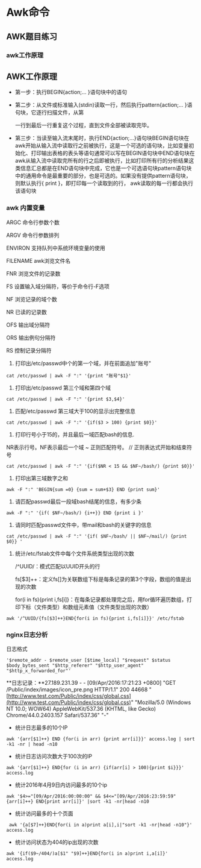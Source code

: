 # Awk命令

## AWK题目练习

### awk工作原理

## AWK工作原理

* 第一步：执行BEGIN{action;… }语句块中的语句
* 第二步：从文件或标准输入\(stdin\)读取一行，然后执行pattern{action;… }语句块，它逐行扫描文件，从第 

  一行到最后一行重复这个过程，直到文件全部被读取完毕。

* 第三步：当读至输入流末尾时，执行END{action;…}语句块BEGIN语句块在awk开始从输入流中读取行之前被执行，这是一个可选的语句块，比如变量初始化、打印输出表格的表头等语句通常可以写在BEGIN语句块中END语句块在awk从输入流中读取完所有的行之后即被执行，比如打印所有行的分析结果这类信息汇总都是在END语句块中完成，它也是一个可选语句块pattern语句块中的通用命令是最重要的部分，也是可选的。如果没有提供pattern语句块，则默认执行{ print }，即打印每一个读取到的行， awk读取的每一行都会执行该语句块

### awk 内置变量

ARGC 命令行参数个数

ARGV 命令行参数排列

ENVIRON 支持队列中系统环境变量的使用

FILENAME awk浏览文件名

FNR 浏览文件的记录数

FS 设置输入域分隔符，等价于命令行-F选项

NF 浏览记录的域个数

NR 已读的记录数

OFS 输出域分隔符

ORS 输出例句分隔符

RS 控制记录分隔符

1. 打印出/etc/passwd中个的第一个域，并在前面追加"账号"

```text
cat /etc/passwd | awk -F ":" '{print "账号"$1}'
```

1. 打印出/etc/passwd 第三个域和第四个域 

```text
cat /etc/passwd | awk -F ":" '{print $3,$4}'
```

1. 匹配/etc/passwd 第三域大于100的显示出完整信息 

```text
cat /etc/passwd | awk -F ":" '{if($3 > 100) {print $0}}'
```

1. 打印行号小于15的，并且最后一域匹配bash的信息. 

NR表示行号。NF表示最后一个域 ~ 正则匹配符号。 // 正则表达式开始和结束符号

```text
cat /etc/passwd | awk -F ":" '{if($NR < 15 && $NF~/bash/) {print $0}}'
```

1. 打印出第三域数字之和 

```text
awk -F ":" 'BEGIN{sum =0} {sum = sum+$3} END {print sum}'
```

1. 请匹配passwd最后一段域bash结尾的信息，有多少条 

```text
awk -F ":" '{if( $NF~/bash/) {i++}} END {print i }'
```

1. 请同时匹配passwd文件中，带mail和bash的关键字的信息 

```text
cat /etc/passwd | awk -F ":" '{if( $NF~/bash/ || $NF~/mail/) {print $0}} '
```

1. 统计/etc/fstab文件中每个文件系统类型出现的次数

   /^UUID/：模式匹配以UUID开头的行

   fs\[$3\]++：定义fs\[\]为关联数组下标是每条记录的第3个字段，数组的值是出现的次数

   for\(i in fs\){print i,fs\[i\]}：在每条记录都处理完之后，用for循环遍历数组，打印下标（文件类型）和数组元素值（文件类型出现的次数）

```text
awk '/^UUID/{fs[$3]++}END{for(i in fs){print i,fs[i]}}' /etc/fstab
```

### nginx日志分析

日志格式

`'$remote_addr - $remote_user [$time_local] "$request" $status $body_bytes_sent "$http_referer" "$http_user_agent" "$http_x_forwarded_for"'`

**日志记录：**27.189.231.39 - - \[09/Apr/2016:17:21:23 +0800\] "GET /Public/index/images/icon\_pre.png HTTP/1.1" 200 44668 "[http://www.test.com/Public/index/css/global.css](http://www.test.com/Public/index/css/global.css)" "Mozilla/5.0 \(Windows NT 10.0; WOW64\) AppleWebKit/537.36 \(KHTML, like Gecko\) Chrome/44.0.2403.157 Safari/537.36" "-"

* 统计日志最多的10个IP

```text
awk '{arr[$1]++} END {for(i in arr) {print arr[i]}}' access.log | sort -k1 -nr | head -n10
```

* 统计日志访问次数大于100次的IP

```text
awk '{arr[$1]++} END{for (i in arr) {if(arr[i] > 100){print $i}}}' access.log
```

* 统计2016年4月9日内访问最多的10个ip

```text
awk '$4>="[09/Apr/2016:00:00:00" && $4<="[09/Apr/2016:23:59:59" {arr[i]++} END{print arr[i]}' |sort -k1 -nr|head -n10
```

* 统计访问最多的十个页面

```text
 awk '{a[$7]++}END{for(i in a)print a[i],i|"sort -k1 -nr|head -n10"}' access.log
```

* 统计访问状态为404的ip出现的次数

```text
awk '{if($9~/404/)a[$1" "$9]++}END{for(i in a)print i,a[i]}' access.log
```

